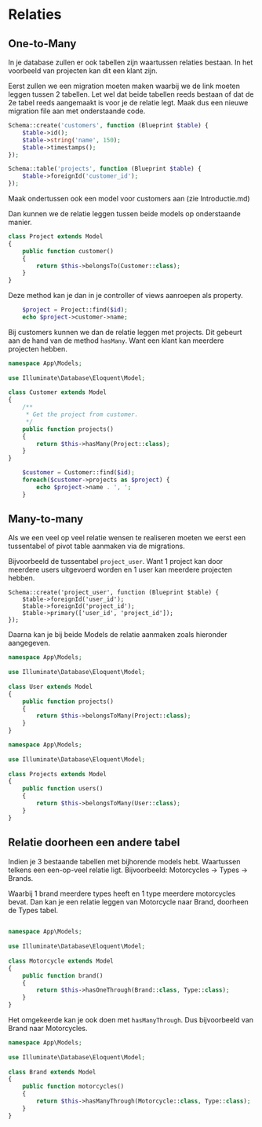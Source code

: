 # Relaties

## One-to-Many

In je database zullen er ook tabellen zijn waartussen relaties bestaan. In het voorbeeld van projecten kan dit een klant zijn.

Eerst zullen we een migration moeten maken waarbij we de link moeten leggen tussen 2 tabellen. Let wel dat beide tabellen reeds bestaan of dat de 2e tabel reeds aangemaakt is voor je de relatie legt. Maak dus een nieuwe migration file aan met onderstaande code.

```php
Schema::create('customers', function (Blueprint $table) {
    $table->id();
    $table->string('name', 150);
    $table->timestamps();
});

Schema::table('projects', function (Blueprint $table) {
    $table->foreignId('customer_id');
});
```

Maak ondertussen ook een model voor customers aan (zie Introductie.md)

Dan kunnen we de relatie leggen tussen beide models op onderstaande manier.

```php
class Project extends Model
{
    public function customer()
    {
        return $this->belongsTo(Customer::class);
    }
}
```

Deze method kan je dan in je controller of views aanroepen als property.

```php
    $project = Project::find($id);
    echo $project->customer->name;
```

Bij customers kunnen we dan de relatie leggen met projects. Dit gebeurt aan de hand van de method `hasMany`. Want een klant kan meerdere projecten hebben.

```php
namespace App\Models;
 
use Illuminate\Database\Eloquent\Model;
 
class Customer extends Model
{
    /**
     * Get the project from customer.
     */
    public function projects()
    {
        return $this->hasMany(Project::class);
    }
}
``` 

```php
    $customer = Customer::find($id);
    foreach($customer->projects as $project) {
        echo $project->name . ', ';
    }
```

## Many-to-many

Als we een veel op veel relatie wensen te realiseren moeten we eerst een tussentabel of pivot table aanmaken via de migrations.

Bijvoorbeeld de tussentabel `project_user`. Want 1 project kan door meerdere users uitgevoerd worden en 1 user kan meerdere projecten hebben.

```
Schema::create('project_user', function (Blueprint $table) {
    $table->foreignId('user_id');
    $table->foreignId('project_id');
    $table->primary(['user_id', 'project_id']);
});
```

Daarna kan je bij beide Models de relatie aanmaken zoals hieronder aangegeven.

```php
namespace App\Models;
 
use Illuminate\Database\Eloquent\Model;
 
class User extends Model
{
    public function projects()
    {
        return $this->belongsToMany(Project::class);
    }
}
```

```php
namespace App\Models;
 
use Illuminate\Database\Eloquent\Model;
 
class Projects extends Model
{
    public function users()
    {
        return $this->belongsToMany(User::class);
    }
}
```

## Relatie doorheen een andere tabel

Indien je 3 bestaande tabellen met bijhorende models hebt. Waartussen telkens een een-op-veel relatie ligt. Bijvoorbeeld: Motorcycles -> Types -> Brands.

Waarbij 1 brand meerdere types heeft en 1 type meerdere motorcycles bevat. Dan kan je een relatie leggen van Motorcycle naar Brand, doorheen de Types tabel.

```php
 
namespace App\Models;
 
use Illuminate\Database\Eloquent\Model;
 
class Motorcycle extends Model
{
    public function brand()
    {
        return $this->hasOneThrough(Brand::class, Type::class);
    }
}
```

Het omgekeerde kan je ook doen met `hasManyThrough`. Dus bijvoorbeeld van Brand naar Motorcycles.

```php 
namespace App\Models;
 
use Illuminate\Database\Eloquent\Model;
 
class Brand extends Model
{
    public function motorcycles()
    {
        return $this->hasManyThrough(Motorcycle::class, Type::class);
    }
}
```